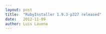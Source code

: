 ```yaml
---
layout: post
title:  "RubyInstaller 1.9.3-p327 released"
date:   2012-11-09
author: Luis Lavena
---
```


